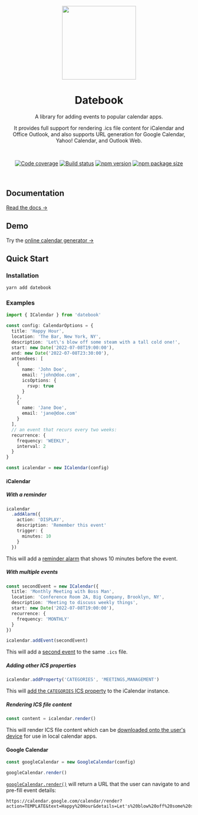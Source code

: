 <p align="center">
  <a href="https://datebook.dev/">
    <img src="https://datebook.dev/assets/logo.svg" width="200" height="200" />
  </a>

  <h1 style="text-align: center;" align="center">Datebook</h1>
</p>

<p align="center">A library for adding events to popular calendar apps.</p>

<p align="center">It provides full support for rendering .ics file content for iCalendar and Office Outlook, and also supports URL generation for Google Calendar, Yahoo! Calendar, and Outlook Web.</p>

<br>

<p align="center">
  <a href="https://codecov.io/gh/jshor/datebook"><img
    src="https://img.shields.io/codecov/c/github/jshor/datebook.svg?style=for-the-badge"
    alt="Code coverage"
  /></a> <a href="https://github.com/jshor/datebook/actions/workflows/merge.yml"><img
    src="https://img.shields.io/github/actions/workflow/status/jshor/datebook/workflows/merge.yml?branch=main&style=for-the-badge"
    alt="Build status"
  /></a> <a href="https://npmjs.com/package/datebook"><img
    src="http://img.shields.io/npm/v/datebook.svg?style=for-the-badge"
    alt="npm version"
  /></a> <a href="https://bundlephobia.com/result?p=datebook"><img
    src="https://img.shields.io/bundlephobia/minzip/datebook?style=for-the-badge"
    alt="npm package size"
  /></a>
</p>

<br>

## Documentation

[Read the docs →](https://datebook.dev/start)

## Demo

Try the [online calendar generator →](https://datebook.dev/generator/)

## Quick Start

### Installation

```sh
yarn add datebook
```

### Examples

```ts
import { ICalendar } from 'datebook'

const config: CalendarOptions = {
  title: 'Happy Hour',
  location: 'The Bar, New York, NY',
  description: 'Let\'s blow off some steam with a tall cold one!',
  start: new Date('2022-07-08T19:00:00'),
  end: new Date('2022-07-08T23:30:00'),
  attendees: [
    {
      name: 'John Doe',
      email: 'john@doe.com',
      icsOptions: {
        rsvp: true
      }
    },
    {
      name: 'Jane Doe',
      email: 'jane@doe.com'
    }
  ],
  // an event that recurs every two weeks:
  recurrence: {
    frequency: 'WEEKLY',
    interval: 2
  }
}

const icalendar = new ICalendar(config)
```

#### iCalendar

##### With a reminder

```ts
icalendar
  .addAlarm({
    action: 'DISPLAY',
    description: 'Remember this event'
    trigger: {
      minutes: 10
    }
  })
```

This will add a [reminder alarm](https://datebook.dev/config/alarms.html) that shows 10 minutes before the event.

##### With multiple events

```ts
const secondEvent = new ICalendar({
  title: 'Monthly Meeting with Boss Man',
  location: 'Conference Room 2A, Big Company, Brooklyn, NY',
  description: 'Meeting to discuss weekly things',
  start: new Date('2022-07-08T19:00:00'),
  recurrence: {
    frequency: 'MONTHLY'
  }
})

icalendar.addEvent(secondEvent)
```

This will add a [second event](https://datebook.dev/api/icalendar.html#addevent-icalendar-icalendar) to the same `.ics` file.

##### Adding other ICS properties

```ts
icalendar.addProperty('CATEGORIES', 'MEETINGS,MANAGEMENT')
```

This will [add the `CATEGORIES` ICS property](https://datebook.dev/api/icalendar.html#addproperty-key-string-value-icspropertyvalue) to the iCalendar instance.

##### Rendering ICS file content

```ts
const content = icalendar.render()
```

This will render ICS file content which can be [downloaded onto the user's device](https://datebook.dev/api/icalendar.html#example-for-downloading-an-ics-file) for use in local calendar apps.

#### Google Calendar

```ts
const googleCalendar = new GoogleCalendar(config)

googleCalendar.render()
```

[`googleCalendar.render()`](https://datebook.dev/api/google.html#render) will return a URL that the user can navigate to and pre-fill event details:

```
https://calendar.google.com/calendar/render?action=TEMPLATE&text=Happy%20Hour&details=Let's%20blow%20off%20some%20steam%20with%20a%20tall%20cold%20one!&location=The%20Bar%2C%20New%20York%2C%20NY&dates=20220708T190000%2F20220708T230000&recur=RRULE%3AFREQ%3DWEEKLY%3BINTERVAL%3D1
```
